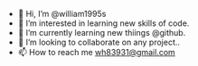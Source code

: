- 👋 Hi, I’m @william1995s
- 👀 I’m interested in learning new skills of code.
- 🌱 I’m currently learning new thiings @github.
- 💞️ I’m looking to collaborate on any project..
- 📫 How to reach me wh83931@gmail.com

<!---
william1995s/william1995s is a ✨ special ✨ repository because its `README.md` (this file) appears on your GitHub profile.
You can click the Preview link to take a look at your changes.
--->
